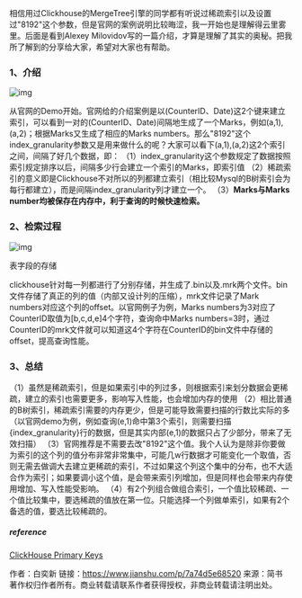 相信用过Clickhouse的MergeTree引擎的同学都有听说过稀疏索引以及设置过"8192"这个参数，但是官网的案例说明比较晦涩，我一开始也是理解得云里雾里。后面是看到Alexey Milovidov写的一篇介绍，才算是理解了其实的奥秘。把我所了解到的分享给大家，希望对大家也有帮助。

### 1、介绍

![img](https://tva1.sinaimg.cn/large/008eGmZEgy1gp1576kv2wj30xc05j75j.jpg)



从官网的Demo开始。官网给的介绍案例是以(CounterID、Date)这2个键来建立索引，可以看到一对的(CounterID、Date)间隔地生成了一个Marks，例如(a,1),(a,2)；根据Marks又生成了相应的Marks numbers。那么"8192"这个index_granularity参数又是用来做什么的呢？大家可以看下(a,1),(a,2)这2个索引之间，间隔了好几个数据，即：
 （1）index_granularity这个参数规定了数据按照索引规定排序以后，间隔多少行会建立一个索引的Marks，即索引值
 （2）稀疏索引的意义即是Clickhouse不对所以的列都建立索引（相比较Mysql的B树索引会为每行都建立），而是间隔index_granularity列才建立一个。
 （3）**Marks与Marks number均被保存在内存中，利于查询的时候快速检索。**

### 2、检索过程

![img](https://tva1.sinaimg.cn/large/008eGmZEgy1gp156zxl6gj30le042q3r.jpg)

表字段的存储

clickhouse针对每一列都进行了分别存储，并生成了.bin以及.mrk两个文件。bin文件存储了真正的列的值（内部又设计列的压缩），mrk文件记录了Mark numbers对应这个列的offset。以官网例子为例，Marks numbers为3对应了CounterID取值为[b,c,d,e]4个字符，查询命中Marks numbers=3时，通过CounterID的mrk文件就可以知道这4个字符在CounterID的bin文件中存储的offset，提高查询性能。

### 3、总结

（1）虽然是稀疏索引，但是如果索引中的列过多，则根据索引来划分数据会更稀疏，建立的索引也需要更多，影响写入性能，也会增加内存的使用
 （2）相比普通的B树索引，稀疏索引需要的内存更少，但是可能导致需要扫描的行数比实际的多（以官网demo为例，例如查询(e,1)命中第3个索引，则需要扫描{index_granularity}行的数据，但是其实内部(e,1)的数据只占了少部分，带来了无效扫描）
 （3）官网推荐是不需要去改"8192"这个值。我个人认为是除非你要做为索引的这个列的值分布非常非常集中，可能几w行数据才可能变化一个取值，否则无需去做调大去建立更稀疏的索引，不过如果这个列这个集中的分布，也不大适合作为索引；如果要调小这个值，是会带来索引列增加，但是同样也会带来内存使用增加、写入性能受影响。
 （4）有2个列组合做组合索引，一个值比较稀疏、一个值比较集中，要选稀疏的值放在第一位。只能选择一个列做单索引，如果有2个备选的值，要选比较稀疏的。

##### reference

[ClickHouse Primary Keys](https://links.jianshu.com/go?to=https%3A%2F%2Fmedium.com%2F%40f1yegor%2Fclickhouse-primary-keys-2cf2a45d7324)



作者：白奕新
链接：https://www.jianshu.com/p/7a74d5e68520
来源：简书
著作权归作者所有。商业转载请联系作者获得授权，非商业转载请注明出处。